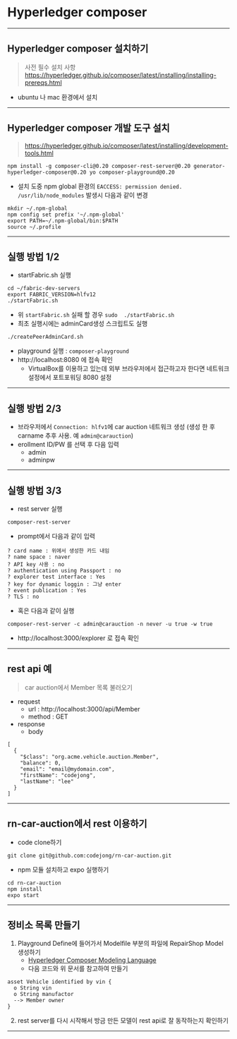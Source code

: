 # Hyperledger composer

---

## Hyperledger composer 설치하기
> 사전 필수 설치 사항
> https://hyperledger.github.io/composer/latest/installing/installing-prereqs.html
- ubuntu 나 mac 환경에서 설치

---

## Hyperledger composer 개발 도구 설치
> https://hyperledger.github.io/composer/latest/installing/development-tools.html
```
npm install -g composer-cli@0.20 composer-rest-server@0.20 generator-hyperledger-composer@0.20 yo composer-playground@0.20
```
- 설치 도중 npm global 환경의 `EACCESS: permission denied. /usr/lib/node_modules` 발생시 다음과 같이 변경
```
mkdir ~/.npm-global
npm config set prefix '~/.npm-global'
export PATH=~/.npm-global/bin:$PATH
source ~/.profile
```

---

## 실행 방법 1/2
- startFabric.sh 실행
```
cd ~/fabric-dev-servers
export FABRIC_VERSION=hlfv12
./startFabric.sh 
```
- 위 `startFabric.sh` 실패 할 경우 `sudo  ./startFabric.sh`  
- 최초 실행시에는 adminCard생성 스크립트도 실행
```
./createPeerAdminCard.sh
```
- playground 실행 : `composer-playground` 
- http://localhost:8080 에 접속 확인
  - VirtualBox를 이용하고 있는데 외부 브라우저에서 접근하고자 한다면 네트워크 설정에서 포트포워딩 8080 설정

---

## 실행 방법 2/3
- 브라우저에서 `Connection: hlfv1`에 car auction 네트워크 생성 (생성 한 후 carname 추후 사용. 예  `admin@carauction`)
- erollment ID/PW 를 선택 후 다음 입력
  - admin
  - adminpw

---

## 실행 방법 3/3
- rest server 실행
```
composer-rest-server
```
- prompt에서 다음과 같이 입력
```
? card name : 위에서 생성한 카드 내임
? name space : naver
? API key 사용 : no
? authentication using Passport : no
? explorer test interface : Yes
? key for dynamic loggin : 그냥 enter
? event publication : Yes
? TLS : no
```
- 혹은 다음과 같이 실행
```
composer-rest-server -c admin@carauction -n never -u true -w true
```
- http://localhost:3000/explorer 로 접속 확인
 
---


## rest api 예
> car auction에서 Member 목록 불러오기
- request
  - url : http://localhost:3000/api/Member
  - method : GET
- response
  - body
```
[
  {
    "$class": "org.acme.vehicle.auction.Member",
    "balance": 0,
    "email": "email@mydomain.com",
    "firstName": "codejong",
    "lastName": "lee"
  }
]
```

---

## rn-car-auction에서 rest 이용하기
- code clone하기 
```shell
git clone git@github.com:codejong/rn-car-auction.git
```
- npm 모듈 설치하고 expo 실행하기
```shell
cd rn-car-auction
npm install
expo start
```

---

## 정비소 목록 만들기
1. Playground Define에 들어가서 Modelfile 부분의 파일에 RepairShop Model 생성하기
   - [Hyperledger Composer Modeling Language](https://sstone1.github.io/composer/reference/cto_language.html)
   - 다음 코드와 위 문서를 참고하여 만들기
```
asset Vehicle identified by vin {
  o String vin
  o String manufactor
  --> Member owner
}
```
2. rest server를 다시 시작해서 방금 만든 모델이 rest api로 잘 동작하는지 확인하기

---
